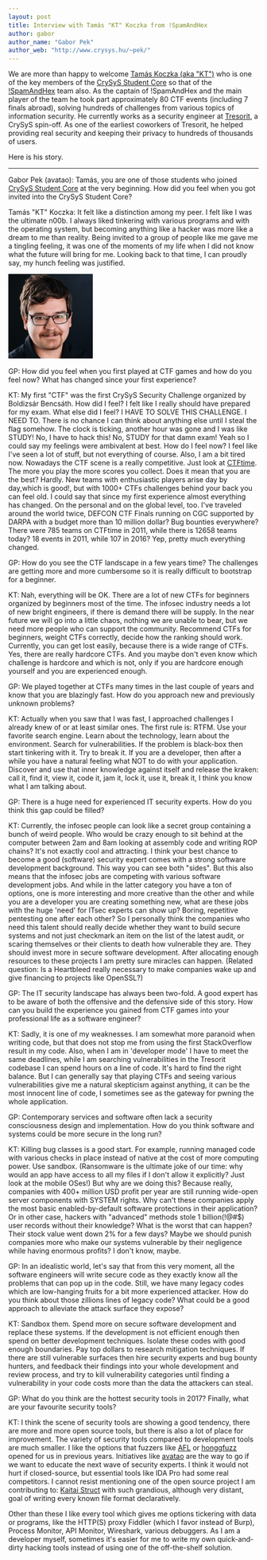 ```yaml
---
layout: post
title: Interview with Tamás "KT" Koczka from !SpamAndHex
author: gabor
author_name: "Gabor Pek"
author_web: "http://www.crysys.hu/~pek/"
---
```


We are more than happy to welcome [Tamás Koczka (aka "KT")](https://twitter.com/koczkatamas) who is one of the key members of the [CrySyS Student Core](https://blog.avatao.com/How-SpamAndHex-became-top-hacker-team-3/) so that of the [!SpamAndHex](https://blog.avatao.com/How-SpamAndHex-became-top-hacker-team-3/) team also. As the captain of !SpamAndHex and the main player of the team he took part approximately 80 CTF events (including 7 finals abroad), solving hundreds of challenges from various topics 
of information security. He currently works as a security engineer at [Tresorit](https://tresorit.com), a CrySyS spin-off. As one of the earliest coworkers of Tresorit, he helped providing real security and keeping their privacy to hundreds of thousands of users.

Here is his story.
<!--excerpt-->

----

<span class="post question">Gabor Pek (avatao): Tamás, you are one of those students who joined [CrySyS Student Core](https://blog.avatao.com/How-SpamAndHex-became-top-hacker-team-3/) at the very beginning. How did you feel when you got invited into the CrySyS Student Core?</span>


<span class="post answer"> Tamás "KT" Koczka: It felt like a distinction among my peer. I felt like I was the ultimate n00b. I always liked tinkering with various programs and with the operating system, but becoming anything like a hacker was more like a dream to me than reality. Being invited to a group of people like me gave me a tingling feeling, it was one of the moments of my life when I did not know what the future will bring for me. Looking back to that time, I can proudly say, my hunch feeling was justified.</span>

![KT](../images/kt.jpg)

<span class="post question">GP: How did you feel when you first played at CTF games and how do you feel now? What has changed since your first experience?</span>


<span class="post answer">KT: My first "CTF" was the first CrySyS Security Challenge organized by Boldizsár Bencsáth. How did I feel? I felt like I really should have prepared for my exam. What else did I feel? I HAVE TO SOLVE THIS CHALLENGE. I NEED TO. There is no chance I can think about anything else until I steal the flag somehow. The clock is ticking, another hour was gone and I was like STUDY! No, I have to hack this! No, STUDY for that damn exam! Yeah so I could say my feelings were ambivalent at best.
How do I feel now? I feel like I've seen a lot of stuff, but not everything of course. Also, I am a bit tired now. Nowadays the CTF scene is a really competitive. Just look at [CTFtime](https://ctftime.org). The more you play the more scores you collect. Does it mean that you are the best? Hardly. New teams with enthusiastic players arise day by day,which is good!, but with 1000+ CTFs challenges behind your back you can feel old.
I could say that since my first experience almost everything has changed. On the personal and on the global level, too. I've traveled around the world twice, DEFCON CTF Finals running on CGC supported by DARPA with a budget more than 10 million dollar? Bug bounties everywhere? There were 785 teams on CTFtime in 2011, while there is 12658 teams today? 18 events in 2011, while 107 in 2016? Yep, pretty much everything changed.</span>


<span class="post question">GP: How do you see the CTF landscape in a few years time? The challenges are getting more and more cumbersome so it is really difficult to bootstrap for a beginner.</span>


<span class="post answer">KT: Nah, everything will be OK. There are a lot of new CTFs for beginners organized by beginners most of the time. The infosec industry needs a lot of new bright engineers, if there is demand there will be supply. In the near future we will go into a little chaos, nothing we are unable to bear, but we need more people who can support the community. Recommend CTFs for beginners, weight CTFs correctly, decide how the ranking should work.
Currently, you can get lost easily, because there is a wide range of CTFs. Yes, there are really hardcore CTFs. And you maybe don't even know which challenge is hardcore and which is not, only if you are hardcore enough yourself and you are experienced enough.</span>


<span class="post question">GP: We played together at CTFs many times in the last couple of years and know that you 
are blazingly fast. How do you approach new and previously unknown problems?</span>


<span class="post answer">KT: Actually when you saw that I was fast, I approached challenges I already knew of or at least similar ones. The first rule is: RTFM. Use your favorite search engine. Learn about the technology, learn about the environment. Search for vulnerabilities.
If the problem is black-box then start tinkering with it. Try to break it. If you are a developer, then after a while you have a natural feeling what NOT to do with your application. Discover and use that inner knowledge against itself and release the kraken: call it, find it, view it, code it, jam it, lock it, use it, break it, I think you know what I am talking about.</span>

<span class="post question">GP: There is a huge need for experienced IT security experts. How do you think this gap could be filled?</span>

<span class="post answer">KT: Currently, the infosec people can look like a secret group containing a bunch of weird people. Who would be crazy enough to sit behind at the computer between 2am and 8am looking at assembly code and writing ROP chains? It's not exactly cool and attracting.
I think your best chance to become a good (software) security expert comes with a strong software development background. This way you can see both "sides". But this also means that the infosec jobs are competing with various software development jobs. And while in the latter category you have a ton of options, one is more interesting and more creative than the other and while you are a developer you are creating something new, what are these jobs with the huge 'need' for ITsec experts can show up? Boring, repetitive pentesting one after each other?
So I personally think the companies who need this talent should really decide whether they want to build secure systems and not just checkmark an item on the list of the latest audit, or scaring themselves or their clients to death how vulnerable they are. They should invest more in secure software development.
After allocating enough resources to these projects I am pretty sure miracles can happen. (Related question: Is a Heartbleed really necessary to make companies wake up and give financing to projects like OpenSSL?)</span>

<span class="post question">GP: The IT security landscape has always been two-fold. A good expert has to be aware of both the offensive and the defensive side of this story. How can you build the experience you gained from CTF games into your professional life as a software engineer?</span>

<span class="post answer">KT: Sadly, it is one of my weaknesses. I am somewhat more paranoid when writing code, but that does not stop me from using the first StackOverflow result in my code. Also, when I am in 'developer mode' I have to meet the same deadlines, while I am searching vulnerabilities in the Tresorit codebase I can spend hours on a line of code. It's hard to find the right balance.
But I can generally say that playing CTFs and seeing various vulnerabilities give me a natural skepticism against anything, it can be the most innocent line of code, I sometimes see as the gateway for pwning the whole application.</span>

<span class="post question">GP: Contemporary services and software often lack a security consciousness design and implementation. 
How do you think software and systems could be more secure in the long run?</span>

<span class="post answer">KT: Killing bug classes is a good start. For example, running managed code with various checks in place instead of native at the cost of more computing power. Use sandbox. (Ransomware is the ultimate joke of our time: why would an app have access to all my files if I don't allow it explicitly? Just look at the mobile OSes!)
But why are we doing this? Because really, companies with 400+ million USD profit per year are still running wide-open server components with SYSTEM rights. Why can't these companies apply the most basic enabled-by-default software protections in their application? Or in other case, hackers with "advanced" methods stole 1 billion(!@#$) user records without their knowledge? What is the worst that can happen? Their stock value went down 2% for a few days? Maybe we should punish companies more who make our systems vulnerable by their negligence while having enormous profits? I don't know, maybe.
</span>

<span class="post question">GP: In an idealistic world, let's say that from this very moment, all the software engineers
 will write secure code as they exactly know all the problems that can pop up in the code. Still, we have many legacy codes which are low-hanging fruits for a bit more experienced attacker. How do you think about those zillions lines of legacy code? What could be a good approach to alleviate the attack surface they expose?</span>
 

<span class="post answer">KT: Sandbox them. Spend more on secure software development and replace these systems. If the development is not efficient enough then spend on better development techniques. Isolate these codes with good enough boundaries. Pay top dollars to research mitigation techniques. If there are still vulnerable surfaces then hire security experts and bug bounty hunters, and feedback their findings into your whole development and review process, and try to kill vulnerability categories until finding a vulnerability in your code costs more than the data the attackers can steal.</span>

<span class="post question">GP: What do you think are the hottest security tools in 2017? Finally, what are your favourite security tools?</span>

<span class="post answer">KT: I think the scene of security tools are showing a good tendency, there are more and more open source tools, but there is also a lot of place for improvement. The variety of security tools compared to development tools are much smaller.
I like the options that fuzzers like [AFL](http://lcamtuf.coredump.cx/afl/) or [honggfuzz](https://github.com/google/honggfuzz) opened for us in previous years.
Initiatives like [avatao](https://avatao.com) are the way to go if we want to educate the next wave of security experts.
I think it would not hurt if closed-source, but essential tools like IDA Pro had some real competitors. I cannot resist mentioning one of the open source project I am contributing to: [Kaitai Struct](http://kaitai.io/) with such grandious, although very distant, goal of writing every known file format declaratively. 

Other than these I like every tool which gives me options tickering with data or programs, like the HTTP(S) proxy Fiddler (which I favor instead of Burp), Process Monitor, API Monitor, Wireshark, various debuggers.
As I am a developer myself, sometimes it's easier for me to write my own quick-and-dirty hacking tools instead of using one of the off-the-shelf solution.
</span>